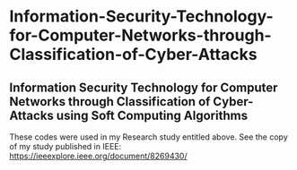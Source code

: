 # Information-Security-Technology-for-Computer-Networks-through-Classification-of-Cyber-Attacks
## Information Security Technology for Computer Networks through Classification of Cyber-Attacks using Soft Computing Algorithms

These codes were used in my Research study entitled above.
See the copy of my study published in IEEE: https://ieeexplore.ieee.org/document/8269430/
